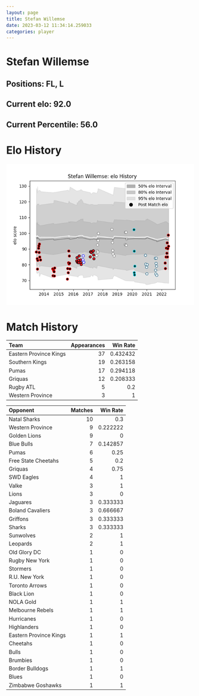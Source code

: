 ```yaml
---  
layout: page  
title: Stefan Willemse  
date: 2023-03-12 11:34:14.259033  
categories: player  
---
```

# Stefan Willemse

## Positions: FL, L

## Current elo: 92.0

## Current Percentile: 56.0

# Elo History


![elo history](history_StefanWillemse.png)
# Match History


| Team                   |   Appearances |   Win Rate |
|:-----------------------|--------------:|-----------:|
| Eastern Province Kings |            37 |   0.432432 |
| Southern Kings         |            19 |   0.263158 |
| Pumas                  |            17 |   0.294118 |
| Griquas                |            12 |   0.208333 |
| Rugby ATL              |             5 |   0.2      |
| Western Province       |             3 |   1        |

| Opponent               |   Matches |   Win Rate |
|:-----------------------|----------:|-----------:|
| Natal Sharks           |        10 |   0.3      |
| Western Province       |         9 |   0.222222 |
| Golden Lions           |         9 |   0        |
| Blue Bulls             |         7 |   0.142857 |
| Pumas                  |         6 |   0.25     |
| Free State Cheetahs    |         5 |   0.2      |
| Griquas                |         4 |   0.75     |
| SWD Eagles             |         4 |   1        |
| Valke                  |         3 |   1        |
| Lions                  |         3 |   0        |
| Jaguares               |         3 |   0.333333 |
| Boland Cavaliers       |         3 |   0.666667 |
| Griffons               |         3 |   0.333333 |
| Sharks                 |         3 |   0.333333 |
| Sunwolves              |         2 |   1        |
| Leopards               |         2 |   1        |
| Old Glory DC           |         1 |   0        |
| Rugby New York         |         1 |   0        |
| Stormers               |         1 |   0        |
| R.U. New York          |         1 |   0        |
| Toronto Arrows         |         1 |   0        |
| Black Lion             |         1 |   0        |
| NOLA Gold              |         1 |   1        |
| Melbourne Rebels       |         1 |   1        |
| Hurricanes             |         1 |   0        |
| Highlanders            |         1 |   0        |
| Eastern Province Kings |         1 |   1        |
| Cheetahs               |         1 |   0        |
| Bulls                  |         1 |   0        |
| Brumbies               |         1 |   0        |
| Border Bulldogs        |         1 |   1        |
| Blues                  |         1 |   0        |
| Zimbabwe Goshawks      |         1 |   1        |